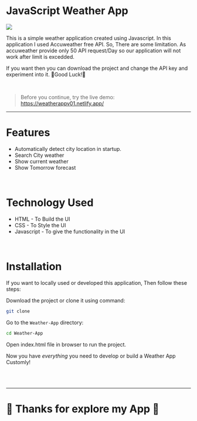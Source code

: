 # JavaScript Weather App

<a href="https://weatherappv01.netlify.app/">
  <img src="https://cdn.dribbble.com/userupload/8750612/file/original-8d4e1b075ecf61763817ae80fc3725db.png?resize=1600x965">
</a>

This is a simple weather application created using Javascript. In this application I used Accuweather free API. So, There are some limitation. As accuweather provide only 50 API request/Day so our application will not work after limit is excedded.

If you want then you can download the project and change the API key and experiment into it. 💚Good Luck!💚

<br>

> Before you continue, try the live demo: https://weatherappv01.netlify.app/ <br />

<hr />

# Features
- Automatically detect city location in startup.
- Search City weather
- Show current weather
- Show Tomorrow forecast

<br> 

# Technology Used

- HTML - To Build the UI <br>
- CSS - To Style the UI <br>
- Javascript - To give the functionality in the UI

<br> 

# Installation

If you want to locally used or developed this application, Then follow these steps:

Download the project or clone it using command:
```sh
git clone 
```

Go to the `Weather-App` directory:
```sh
cd Weather-App
```
Open index.html file in browser to run the project.

Now you have _everything_ you need to develop or build a Weather App Customly!

<br>
<br>

<hr>

# 💚 Thanks for explore my App 💚